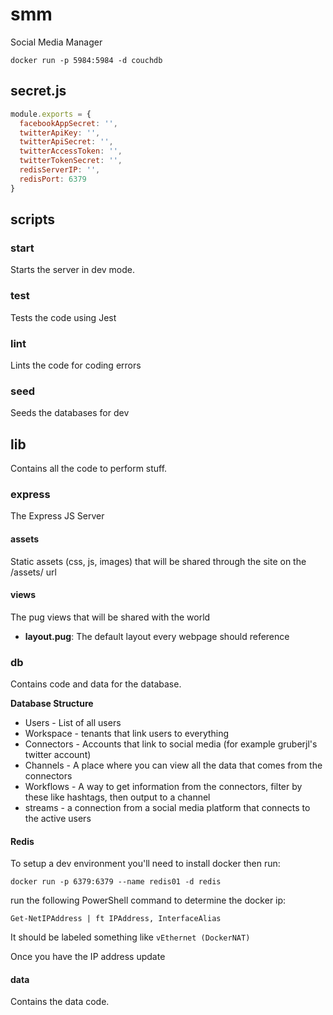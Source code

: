 # smm
Social Media Manager

`docker run -p 5984:5984 -d couchdb`

## secret.js

```JavaScript
module.exports = {
  facebookAppSecret: '',
  twitterApiKey: '',
  twitterApiSecret: '',
  twitterAccessToken: '',
  twitterTokenSecret: '',
  redisServerIP: '',
  redisPort: 6379
}
```

## scripts

### start

Starts the server in dev mode.

### test

Tests the code using Jest

### lint

Lints the code for coding errors

### seed

Seeds the databases for dev

## lib

Contains all the code to perform stuff.

### express

The Express JS Server

#### assets

Static assets (css, js, images) that will be shared through the site on the /assets/ url

#### views

The pug views that will be shared with the world

* **layout.pug**: The default layout every webpage should reference

### db

Contains code and data for the database.

**Database Structure**
* Users - List of all users
* Workspace - tenants that link users to everything
* Connectors - Accounts that link to social media (for example gruberjl's twitter account)
* Channels - A place where you can view all the data that comes from the connectors
* Workflows - A way to get information from the connectors, filter by these like hashtags, then output to a channel
* streams - a connection from a social media platform that connects to the active users

#### Redis

To setup a dev environment you'll need to install docker then run:

`docker run -p 6379:6379 --name redis01 -d redis`

run the following PowerShell command to determine the docker ip:

`Get-NetIPAddress | ft IPAddress, InterfaceAlias`

It should be labeled something like `vEthernet (DockerNAT)`

Once you have the IP address update

#### data

Contains the data code.
